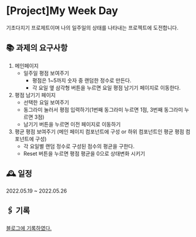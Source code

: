 # [Project]My Week Day

 기초다지기 프로제트이며 나의 일주일의 상태를 나타내는 프로젝트에 도전합니다.

## 📚 과제의 요구사항

1. 메인페이지
   - 일주일 평점 보여주기
     - 평점은 1~5까지 숫자 중 랜덤한 정수로 만든다.
     - 각 요일 옆 삼각형 버튼을 누르면 요일 평점 남기기 페이지로 이동한다.
2. 평점 남기기 페이지
   - 선택한 요일 보여주기
   - 동그라미 눌러서 평점 입력하기(1번째 동그라미 누르면 1점, 3번째 동그라미 누르면 3점)
   - 남기기 버튼을 누르면 이전 페이지로 이동하기
3. 평균 평점 보여주기 (메인 페이지 컴포넌트에 구성 or 하위 컴포넌트인 평균 평점 컴포넌트에 구성)
   - 각 요일별 랜덤 정수로 구성된 점수의 평균을 구한다.
   - Reset 버튼을 누르면 평점 평균을 0으로 상태변화 시키기


## 🕰 일정

2022.05.19 ~ 2022.05.26

## 🖇 기록

[블로그에 기록하였다.](https://velog.io/@energyy044/%EA%B0%9C%EC%9D%B8%ED%94%84%EB%A1%9C%EC%A0%9D%ED%8A%B81-MyWeekDay)
